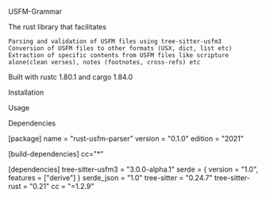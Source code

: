 USFM-Grammar

The rust library that facilitates

    Parsing and validation of USFM files using tree-sitter-usfm3
    Conversion of USFM files to other formats (USX, dict, list etc)
    Extraction of specific contents from USFM files like scripture alone(clean verses), notes (footnotes, cross-refs) etc

Built with rustc 1.80.1 and cargo 1.84.0 

Installation


Usage


Dependencies

[package]
name = "rust-usfm-parser"
version = "0.1.0"
edition = "2021"

[build-dependencies]
cc="*"

[dependencies]
tree-sitter-usfm3 = "3.0.0-alpha.1"
serde = { version = "1.0", features = ["derive"] }
serde_json = "1.0"
tree-sitter = "0.24.7"
tree-sitter-rust = "0.21"
cc = "=1.2.9"


